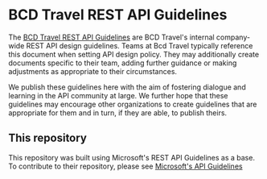 # BCD Travel REST API Guidelines
The [BCD Travel REST API Guidelines](Guidelines.md) are BCD Travel's internal company-wide REST API design guidelines.
Teams at Bcd Travel typically reference this document when setting API design policy.
They may additionally create documents specific to their team, adding further guidance or making adjustments as appropriate to their circumstances.

We publish these guidelines here with the aim of fostering dialogue and learning in the API community at large.
We further hope that these guidelines may encourage other organizations to create guidelines that are appropriate for them and in turn, if they are able, to publish theirs.

## This repository
This repository was built using Microsoft's REST API Guidelines as a base. To contribute to their repository, please see [Microsoft's API Guidelines][Microsoft's API Guidelines]

[Microsoft's API Guidelines]: https://github.com/microsoft/api-guidelines

